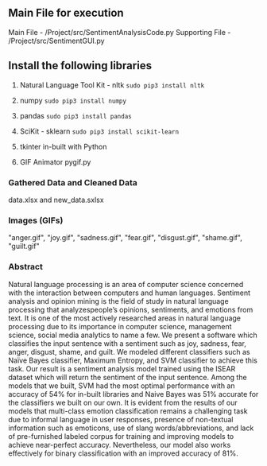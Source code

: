 ## Main File for execution

Main File - /Project/src/SentimentAnalysisCode.py
Supporting File - /Project/src/SentimentGUI.py


## Install the following libraries

1) Natural Language Tool Kit - nltk
  `sudo pip3 install nltk`

2) numpy
  `sudo pip3 install numpy`

3) pandas
  `sudo pip3 install pandas`

4) SciKit - sklearn
  `sudo pip3 install scikit-learn`

5) tkinter
  in-built with Python

6) GIF Animator
  pygif.py


### Gathered Data and Cleaned Data
data.xlsx and new_data.sxlsx

### Images (GIFs)
"anger.gif", "joy.gif", "sadness.gif", "fear.gif", "disgust.gif", "shame.gif", "guilt.gif"

### Abstract

Natural language processing is an area of computer science concerned with the interaction between computers and human languages. Sentiment analysis and opinion mining is the field of study in natural language processing that analyzespeople’s opinions, sentiments, and emotions from text. It is one of the most actively researched areas in natural language processing due to its importance in computer science, management science, social media analytics to name a few. We present a software which classifies the input sentence with a sentiment such as joy, sadness, fear, anger, disgust, shame, and guilt. We modeled different classifiers such as Naïve Bayes classifier, Maximum Entropy, and SVM classifier to achieve this task. Our result is a sentiment analysis model trained using the ISEAR dataset which will return the sentiment of the input sentence. Among the models that we built, SVM had the most optimal performance with an accuracy of 54% for in-built libraries and Naive Bayes was 51% accurate for the classifiers we built on our own. It is evident from the results of our models that multi-class emotion classification remains a challenging task due to informal language in user responses, presence of non-textual information such as emoticons, use of slang words/abbreviations, and lack of pre-furnished labeled corpus for training and improving models to achieve near-perfect accuracy. Nevertheless, our model also works effectively for binary classification with an improved accuracy of 81%.
